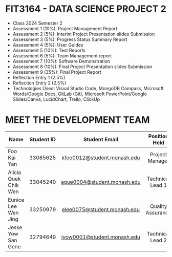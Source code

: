 # FIT3164 - DATA SCIENCE PROJECT 2
- Class 2024 Semester 2
- Assessment 1 (10%): Project Management Report
- Assessment 2 (5%): Interim Project Presentation slides Submission
- Assessment 3 (5%): Progress Status Summary Report
- Assessment 4 (5%): User Guides
- Assessment 5 (10%): Test Reports
- Assessment 6 (5%): Team Management report
- Assessment 7 (10%): Software Demonstration
- Assessment 8 (10%): Final Project Presentation slides Submission
- Assessment 9 (35%): Final Project Report
- Reflection Entry 1 (2.5%)
- Reflection Entry 2 (2.5%)
- Technologies Used: Visual Studio Code, MongoDB Compass, Microsoft Words/Google Docs, GitLab (Git), Microsoft PowerPoint/Google Slides/Canva, LucidChart, Trello, ClickUp

# MEET THE DEVELOPMENT TEAM
| Name                     | Student ID | Student Email               | Position Held     |
| ------------------------ |:----------:| :--------------------------:| :----------------:|
| Foo Kai Yan              | 33085625   | kfoo0012@student.monash.edu | Project Manager   |
| Alicia Quek Chik Wen     | 33045240   | aque0004@student.monash.edu | Technical Lead 1  |
| Eunice Lee Wen Jing      | 33250979   | elee0075@student.monash.edu | Quality Assurance |
| Jesse Yow San Gene       | 32794649   | jyow0001@student.monash.edu | Technical Lead 2  |